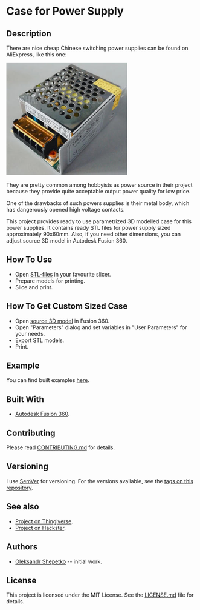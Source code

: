 # Case for Power Supply


## Description

There are nice cheap Chinese switching power supplies can be found on AliExpress, like this one: 

![Power supply example](img/power-supply-example.jpg)

They are pretty common among hobbyists as power source in their project because they provide quite acceptable output 
power quality for low price.

One of the drawbacks of such powers supplies is their metal body, which has dangerously opened high voltage contacts.

This project provides ready to use parametrized 3D modelled case for this power supplies. It contains ready STL files 
for power supply sized approximately 90x60mm. Also, if you need other dimensions, you can adjust source 3D model in
Autodesk Fusion 360.


## How To Use

- Open [STL-files](stl/) in your favourite slicer.
- Prepare models for printing.
- Slice and print.


## How To Get Custom Sized Case

- Open [source 3D model](src/power-supply-case.f3d) in Fusion 360.
- Open "Parameters" dialog and set variables in "User Parameters" for your needs.
- Export STL models.
- Print.


## Example

You can find built examples [here](https://www.thingiverse.com/thing:3674960).


## Built With

- [Autodesk Fusion 360](https://www.autodesk.com/products/fusion-360/overview).


## Contributing

Please read [CONTRIBUTING.md](CONTRIBUTING.md) for details.


## Versioning

I use [SemVer](http://semver.org/) for versioning. For the versions available, see the
[tags on this repository](https://github.com/ashep/power-supply-case/tags).


## See also

- [Project on Thingiverse](https://www.thingiverse.com/thing:3674960).
- [Project on Hackster](https://www.hackster.io/ashep/power-supply-case-5e9318).
 

## Authors

* [Oleksandr Shepetko](https://shepetko.com) -- initial work.


## License

This project is licensed under the MIT License. See the [LICENSE.md](LICENSE.md) file for details.
